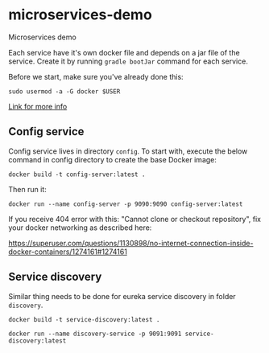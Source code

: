 # microservices-demo
Microservices demo

Each service have it's own docker file and depends on a jar file of the service.
Create it by running `gradle bootJar` command for each service.

Before we start, make sure you've already done this:

`sudo usermod -a -G docker $USER`

[Link for more info](https://techoverflow.net/2017/03/01/solving-docker-permission-denied-while-trying-to-connect-to-the-docker-daemon-socket/)

## Config service
Config service lives in directory `config`.
To start with, execute the below command in config directory to create the base Docker image:

`docker build -t config-server:latest .`

Then run it:

`docker run --name config-server -p 9090:9090 config-server:latest`

If you receive 404 error with this: "Cannot clone or checkout repository", fix your docker networking as described here:

https://superuser.com/questions/1130898/no-internet-connection-inside-docker-containers/1274161#1274161

## Service discovery

Similar thing needs to be done for eureka service discovery in folder `discovery`.

`docker build -t service-discovery:latest .`

`docker run --name discovery-service -p 9091:9091 service-discovery:latest`
